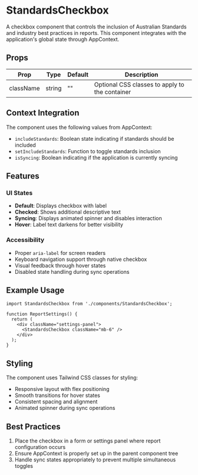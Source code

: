 # StandardsCheckbox

A checkbox component that controls the inclusion of Australian Standards and industry best practices in reports. This component integrates with the application's global state through AppContext.

## Props

| Prop | Type | Default | Description |
|------|------|---------|-------------|
| className | string | "" | Optional CSS classes to apply to the container |

## Context Integration

The component uses the following values from AppContext:
- `includeStandards`: Boolean state indicating if standards should be included
- `setIncludeStandards`: Function to toggle standards inclusion
- `isSyncing`: Boolean indicating if the application is currently syncing

## Features

### UI States
- **Default**: Displays checkbox with label
- **Checked**: Shows additional descriptive text
- **Syncing**: Displays animated spinner and disables interaction
- **Hover**: Label text darkens for better visibility

### Accessibility
- Proper `aria-label` for screen readers
- Keyboard navigation support through native checkbox
- Visual feedback through hover states
- Disabled state handling during sync operations

## Example Usage

```tsx
import StandardsCheckbox from './components/StandardsCheckbox';

function ReportSettings() {
  return (
    <div className="settings-panel">
      <StandardsCheckbox className="mb-6" />
    </div>
  );
}
```

## Styling

The component uses Tailwind CSS classes for styling:
- Responsive layout with flex positioning
- Smooth transitions for hover states
- Consistent spacing and alignment
- Animated spinner during sync operations

## Best Practices

1. Place the checkbox in a form or settings panel where report configuration occurs
2. Ensure AppContext is properly set up in the parent component tree
3. Handle sync states appropriately to prevent multiple simultaneous toggles

